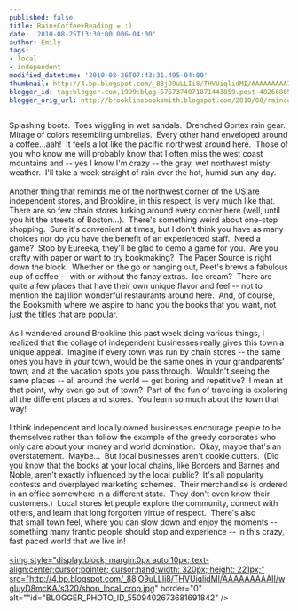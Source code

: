 ```yaml
---
published: false
title: Rain+Coffee+Reading = :)
date: '2010-08-25T13:30:00.006-04:00'
author: Emily
tags:
- local
- independent
modified_datetime: '2010-08-26T07:43:31.495-04:00'
thumbnail: http://4.bp.blogspot.com/_88jO9uLLIi8/THVUiqlidMI/AAAAAAAAAII/wgIuyD8mcKA/s72-c/shop_local_crop.jpg
blogger_id: tag:blogger.com,1999:blog-5767374071871443859.post-4826086574627902159
blogger_orig_url: http://brooklinebooksmith.blogspot.com/2010/08/raincoffeereading.html
---
```


Splashing boots.  Toes wiggling in wet sandals.  Drenched Gortex rain gear.  Mirage of colors resembling umbrellas.  Every other hand enveloped around a coffee...aah!  It feels a lot like the pacific northwest around here.  Those of you who know me will probably know that I often miss the west coast mountains and -- yes I know I'm crazy -- the gray, wet northwest misty weather.  I'll take a week straight of rain over the hot, humid sun any day.<br /><br />Another thing that reminds me of the northwest corner of the US are independent stores, and Brookline, in this respect, is very much like that.  There are so few chain stores lurking around every corner here (well, until you hit the streets of Boston...).  There's something weird about one-stop shopping.  Sure it's convenient at times, but I don't think you have as many choices nor do you have the benefit of an experienced staff.  Need a game?  Stop by Eureeka, they'll be glad to demo a game for you.  Are you crafty with paper or want to try bookmaking?  The Paper Source is right down the block.  Whether on the go or hanging out, Peet's brews a fabulous cup of coffee -- with or without the fancy extras.  Ice cream?  There are quite a few places that have their own unique flavor and feel -- not to mention the bajillion wonderful restaurants around here.  And, of course, the Booksmith where we aspire to hand you the books that you want, not just the titles that are popular.<br /><br />As I wandered around Brookline this past week doing various things, I realized that the collage of independent businesses really gives this town a unique appeal.  Imagine if every town was run by chain stores -- the same ones you have in your town, would be the same ones in your grandparents' town, and at the vacation spots you pass through.  Wouldn't seeing the same places -- all around the world -- get boring and repetitive?  I mean at that point, why even go out of town?  Part of the fun of traveling is exploring all the different places and stores.  You learn so much about the town that way!<br /><br />I think independent and locally owned businesses encourage people to be themselves rather than follow the example of the greedy corporates who only care about your money and world domination.  Okay, maybe that's an overstatement.  Maybe...  But local businesses aren't cookie cutters.  (Did you know that the books at your local chains, like Borders and Barnes and Noble, aren't exactly influenced by the local public?  It's all popularity contests and overplayed marketing schemes.  Their merchandise is ordered in an office somewhere in a different state.  They don't even know their customers.)  Local stores let people explore the community, connect with others, and learn that long forgotten virtue of respect.  There's also that small town feel, where you can slow down and enjoy the moments -- something many frantic people should stop and experience -- in this crazy, fast paced world that we live in!<br /><br /><a onblur="try {parent.deselectBloggerImageGracefully();} catch(e) {}" href="http://4.bp.blogspot.com/_88jO9uLLIi8/THVUiqlidMI/AAAAAAAAAII/wgIuyD8mcKA/s1600/shop_local_crop.jpg"><img style="display:block; margin:0px auto 10px; text-align:center;cursor:pointer; cursor:hand;width: 320px; height: 221px;" src="http://4.bp.blogspot.com/_88jO9uLLIi8/THVUiqlidMI/AAAAAAAAAII/wgIuyD8mcKA/s320/shop_local_crop.jpg" border="0" alt=""id="BLOGGER_PHOTO_ID_5509402673681691842" /></a>